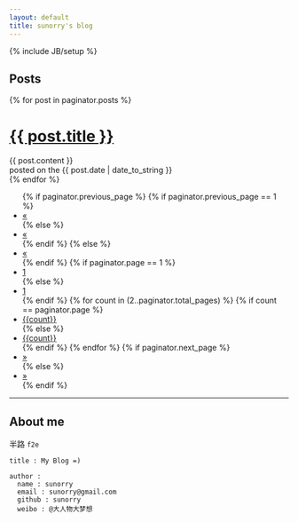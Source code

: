 ```yaml
---
layout: default
title: sunorry's blog
---
```

{% include JB/setup %}

## Posts

<!-- <ul class="posts">
  {% for post in site.posts %}
    <li><span>{{ post.date | date_to_string }}</span> &raquo; <a href="{{ BASE_PATH }}{{ post.url }}">{{ post.title }}</a></li>
  {% endfor %}
</ul> -->

<!-- post styling -->

{% for post in paginator.posts %}
  <h1><a href="{{ post.url }}">{{ post.title }}</a></h1>
  <div class="content">
    {{ post.content }}
  </div>
  <aside class="details">posted on the <time>{{ post.date | date_to_string }}</time></aside>
{% endfor %}

<!-- pagination (a page1 folder isn't created by Jekyll.
To avoid 404s when going to the first page it must be
specified separately) -->

<div class="pagination">
  <ul>
    {% if paginator.previous_page %}
      {% if paginator.previous_page == 1 %}
        <li>
          <a href="/">&laquo;</a>
        </li>
      {% else %}
        <li>
          <a href="/page{{paginator.previous_page}}">&laquo;</a>
        </li>
      {% endif %}
    {% else %}
      <li class="disabled">
        <a href="#">&laquo;</a>
      </li>
    {% endif %}
    {% if paginator.page == 1 %}
      <li class="active">
        <a href="#">1</a>
      </li>
    {% else %}
      <li>
        <a href="/">1</a>
      </li>
    {% endif %}
    {% for count in (2..paginator.total_pages) %}
      {% if count == paginator.page %}
        <li class="active">
          <a href="#">{{count}}</a>
        </li>
      {% else %}
        <li>
          <a href="/page{{count}}">{{count}}</a>
        </li>
      {% endif %}
    {% endfor %}
    {% if paginator.next_page %}
      <li>
        <a href="/page{{paginator.next_page}}">&raquo;</a>
      </li>
    {% else %}
      <li class="disabled">
        <a href="#">&raquo;</a>
      </li>
    {% endif %}
  </ul>
</div>

-----------------------------------


## About me

半路 `f2e`

    title : My Blog =)

    author :
      name : sunorry
      email : sunorry@gmail.com
      github : sunorry
      weibo : @大人物大梦想
